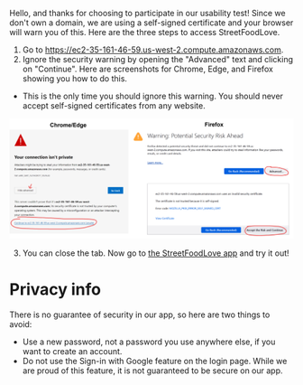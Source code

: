 Hello, and thanks for choosing to participate in our usability test! Since we don't own a domain, we are using a self-signed certificate and your browser will warn you of this. Here are the three steps to access StreetFoodLove.

1. Go to https://ec2-35-161-46-59.us-west-2.compute.amazonaws.com.
2. Ignore the security warning by opening the "Advanced" text and clicking on "Continue". Here are screenshots for Chrome, Edge, and Firefox showing you how to do this.
  - This is the only time you should ignore this warning. You should never accept self-signed certificates from any website.

![Screenshots of certificate warning](/access%20instructions/ignore%20warning.png)

3. You can close the tab. Now go to [the StreetFoodLove app](https://bcfoodapp.github.io/streetfoodlove/) and try it out!

# Privacy info

There is no guarantee of security in our app, so here are two things to avoid:

- Use a new password, not a password you use anywhere else, if you want to create an account.
- Do not use the Sign-in with Google feature on the login page. While we are proud of this feature, it is not guaranteed to be secure on our app.

